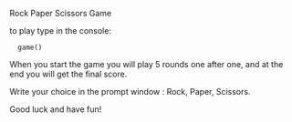 Rock Paper Scissors Game

to play type in the console:
      
      game() 


When you start the game you will play 5 rounds one after one, and at the end you will get the final score.

Write your choice in the prompt window : Rock, Paper, Scissors.

Good luck and have fun!
